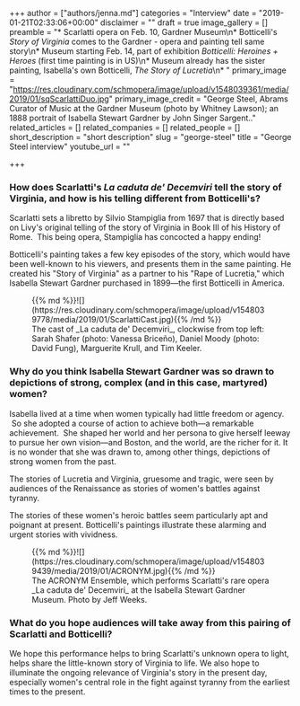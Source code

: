+++
author = ["authors/jenna.md"]
categories = "Interview"
date = "2019-01-21T02:33:06+00:00"
disclaimer = ""
draft = true
image_gallery = []
preamble = "* Scarlatti opera on Feb. 10, Gardner Museum\n* Botticelli's _Story of Virginia_ comes to the Gardner - opera and painting tell same story\n* Museum starting Feb. 14, part of exhibition _Botticelli: Heroines + Heroes_ (first time painting is in US)\n* Museum already has the sister painting, Isabella's own Botticelli, _The Story of Lucretia_\n* "
primary_image = "https://res.cloudinary.com/schmopera/image/upload/v1548039361/media/2019/01/sqScarlattiDuo.jpg"
primary_image_credit = "George Steel, Abrams Curator of Music at the Gardner Museum (photo by Whitney Lawson); an 1888 portrait of Isabella Stewart Gardner by John Singer Sargent.."
related_articles = []
related_companies = []
related_people = []
short_description = "short description"
slug = "george-steel"
title = "George Steel interview"
youtube_url = ""

+++
### How does Scarlatti's _La caduta de' Decemviri_ tell the story of Virginia, and how is his telling different from Botticelli's?

Scarlatti sets a libretto by Silvio Stampiglia from 1697 that is directly based on Livy's original telling of the story of Virginia in Book III of his History of Rome.  This being opera, Stampiglia has concocted a happy ending!

Botticelli's painting takes a few key episodes of the story, which would have been well-known to his viewers, and presents them in the same painting. He created his "Story of Virginia" as a partner to his "Rape of Lucretia," which Isabella Stewart Gardner purchased in 1899—the first Botticelli in America.

<figure data-type="image">{{% md %}}![](https://res.cloudinary.com/schmopera/image/upload/v1548039778/media/2019/01/ScarlattiCast.jpg){{% /md %}}

<figcaption>The cast of _La caduta de' Decemviri_, clockwise from top left: Sarah Shafer (photo: Vanessa Briceño), Daniel Moody (photo: David Fung), Marguerite Krull, and Tim Keeler.</figcaption>

</figure>

### Why do you think Isabella Stewart Gardner was so drawn to depictions of strong, complex (and in this case, martyred) women?

Isabella lived at a time when women typically had little freedom or agency.  So she adopted a course of action to achieve both—a remarkable achievement.  She shaped her world and her persona to give herself leeway to pursue her own vision—and Boston, and the world, are the richer for it. It is no wonder that she was drawn to, among other things, depictions of strong women from the past.

The stories of Lucretia and Virginia, gruesome and tragic, were seen by audiences of the Renaissance as stories of women's battles against tyranny.

The stories of these women's heroic battles seem particularly apt and poignant at present. Botticelli's paintings illustrate these alarming and urgent stories with vividness.

<figure data-type="image">{{% md %}}![](https://res.cloudinary.com/schmopera/image/upload/v1548039439/media/2019/01/ACRONYM.jpg){{% /md %}}

<figcaption>The ACRONYM Ensemble, which performs Scarlatti's rare opera _La caduta de' Decemviri_ at the Isabella Stewart Gardner Museum. Photo by Jeff Weeks.</figcaption>

</figure>

### What do you hope audiences will take away from this pairing of Scarlatti and Botticelli?

We hope this performance helps to bring Scarlatti's unknown opera to light, helps share the little-known story of Virginia to life. We also hope to illuminate the ongoing relevance of Virginia's story in the present day, especially women's central role in the fight against tyranny from the earliest times to the present.